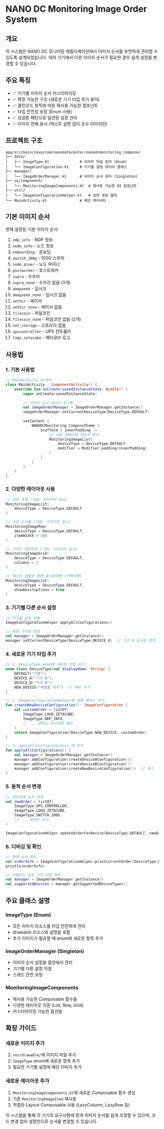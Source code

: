 # NANO DC Monitoring Image Order System

## 개요
이 시스템은 NANO DC 모니터링 애플리케이션에서 이미지 순서를 유연하게 관리할 수 있도록 설계되었습니다. 
여러 기기에서 다른 이미지 순서가 필요한 경우 쉽게 설정을 변경할 수 있습니다.

## 주요 특징
- ✅ 기기별 이미지 순서 커스터마이징
- ✅ 확장 가능한 구조 (새로운 기기 타입 추가 용이)
- ✅ 클린코드 원칙에 따른 재사용 가능한 컴포넌트
- ✅ 타입 안전성 보장 (Enum 사용)
- ✅ 싱글톤 패턴으로 일관된 설정 관리
- ✅ 이미지 전체 표시 (텍스트 설명 없이 순수 이미지만)

## 프로젝트 구조

```
app/src/main/java/com/nanodatacenter/nanodcmonitoring_compose/
├── data/
│   ├── ImageType.kt              # 이미지 타입 정의 (Enum)
│   └── ImageConfiguration.kt     # 기기별 설정 데이터 클래스
├── manager/
│   └── ImageOrderManager.kt      # 이미지 순서 관리 (Singleton)
├── ui/component/
│   └── MonitoringImageComponents.kt  # 재사용 가능한 UI 컴포넌트
├── util/
│   └── ImageConfigurationHelper.kt   # 설정 생성 헬퍼
└── MainActivity.kt               # 메인 액티비티
```

## 기본 이미지 순서

현재 설정된 기본 이미지 순서:
1. `ndp_info` - NDP 정보
2. `node_info` - 노드 정보
3. `onboarding` - 온보딩
4. `switch_100g` - 100G 스위치
5. `node_miner` - 노드 마이너
6. `postworker` - 포스트워커
7. `supra` - 수프라
8. `supra_none` - 수프라 없음 (3개)
9. `deepseek` - 딥시크
10. `deepseek_none` - 딥시크 없음
11. `aethir` - 에이서
12. `aethir_none` - 에이서 없음
13. `filecoin` - 파일코인
14. `filecoin_none` - 파일코인 없음 (2개)
15. `not_storage` - 스토리지 없음
16. `upscontroller` - UPS 컨트롤러
17. `logo_zetacube` - 제타큐브 로고

## 사용법

### 1. 기본 사용법

```kotlin
// MainActivity.kt에서
class MainActivity : ComponentActivity() {
    override fun onCreate(savedInstanceState: Bundle?) {
        super.onCreate(savedInstanceState)
        
        // 이미지 순서 관리자 초기화
        val imageOrderManager = ImageOrderManager.getInstance()
        imageOrderManager.setCurrentDeviceType(DeviceType.DEFAULT)
        
        setContent {
            NANODCMonitoring_ComposeTheme {
                Scaffold { innerPadding ->
                    // 세로 목록으로 이미지 표시
                    MonitoringImageList(
                        deviceType = DeviceType.DEFAULT,
                        modifier = Modifier.padding(innerPadding)
                    )
                }
            }
        }
    }
}
```

### 2. 다양한 레이아웃 사용

```kotlin
// 세로 목록 (기본: 이미지만 표시)
MonitoringImageList(
    deviceType = DeviceType.DEFAULT
)

// 가로 스크롤 (기본: 이미지만 표시)
MonitoringImageRow(
    deviceType = DeviceType.DEFAULT,
    itemWidth = 300
)

// 그리드 레이아웃 (기본: 이미지만 표시)
MonitoringImageGrid(
    deviceType = DeviceType.DEFAULT,
    columns = 2
)

// 텍스트 설명과 함께 표시하려면 (선택사항)
MonitoringImageList(
    deviceType = DeviceType.DEFAULT,
    showDescriptions = true
)
```

### 3. 기기별 다른 순서 설정

```kotlin
// 커스텀 설정 적용
ImageConfigurationHelper.applyAllConfigurations()

// 특정 기기로 변경
val manager = ImageOrderManager.getInstance()
manager.setCurrentDeviceType(DeviceType.DEVICE_A)  // 기기 A 순서로 변경
```

### 4. 새로운 기기 타입 추가

```kotlin
// 1. DeviceType enum에 새로운 타입 추가
enum class DeviceType(val displayName: String) {
    DEFAULT("기본"),
    DEVICE_A("기기 A"),
    DEVICE_B("기기 B"),
    NEW_DEVICE("새로운 기기")  // 새로 추가
}

// 2. ImageConfigurationHelper에 설정 메서드 추가
fun createNewDeviceConfiguration(): ImageConfiguration {
    val customOrder = listOf(
        ImageType.LOGO_ZETACUBE,
        ImageType.NDP_INFO,
        // ... 원하는 순서대로 배치
    )
    return ImageConfiguration(DeviceType.NEW_DEVICE, customOrder)
}

// 3. applyAllConfigurations()에 추가
fun applyAllConfigurations() {
    val manager = ImageOrderManager.getInstance()
    manager.addConfiguration(createDeviceAConfiguration())
    manager.addConfiguration(createDeviceBConfiguration())
    manager.addConfiguration(createNewDeviceConfiguration())  // 추가
}
```

### 5. 동적 순서 변경

```kotlin
// 런타임에 순서 변경
val newOrder = listOf(
    ImageType.UPS_CONTROLLER,
    ImageType.LOGO_ZETACUBE,
    ImageType.SWITCH_100G
    // ... 원하는 순서
)

ImageConfigurationHelper.updateOrderForDevice(DeviceType.DEFAULT, newOrder)
```

### 6. 디버깅 및 확인

```kotlin
// 현재 순서 확인
val orderInfo = ImageConfigurationHelper.printCurrentOrder(DeviceType.DEFAULT)
println(orderInfo)

// 지원되는 모든 기기 타입 확인
val manager = ImageOrderManager.getInstance()
val supportedDevices = manager.getSupportedDeviceTypes()
```

## 주요 클래스 설명

### ImageType (Enum)
- 모든 이미지 리소스를 타입 안전하게 관리
- drawable 리소스와 설명을 포함
- 추가 이미지가 필요할 때 enum에 새로운 항목 추가

### ImageOrderManager (Singleton)
- 이미지 순서 설정을 중앙에서 관리
- 기기별 다른 설정 지원
- 스레드 안전 보장

### MonitoringImageComponents
- 재사용 가능한 Composable 함수들
- 다양한 레이아웃 지원 (List, Row, Grid)
- 커스터마이징 가능한 옵션들

## 확장 가이드

### 새로운 이미지 추가
1. `res/drawable/`에 이미지 파일 추가
2. `ImageType` enum에 새로운 항목 추가
3. 필요한 기기별 설정에 해당 이미지 추가

### 새로운 레이아웃 추가
1. `MonitoringImageComponents.kt`에 새로운 Composable 함수 생성
2. 기존 `MonitoringImageItem` 재사용
3. 적절한 Layout Composable 사용 (LazyColumn, LazyRow 등)

이 시스템을 통해 각 기기의 요구사항에 맞게 이미지 순서를 쉽게 조정할 수 있으며, 
코드 변경 없이 설정만으로 순서를 변경할 수 있습니다.
